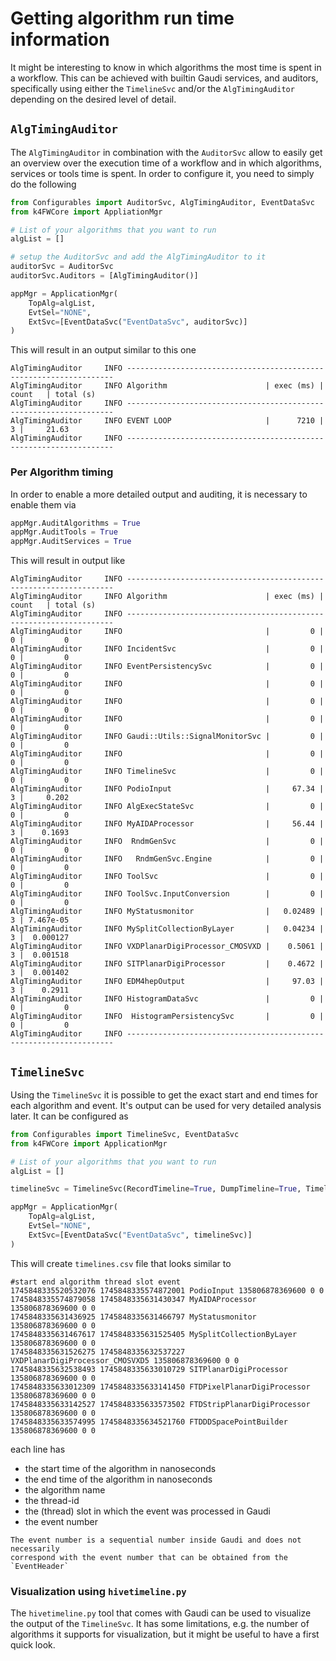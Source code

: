 <!--
Copyright (c) 2014-2024 Key4hep-Project.

This file is part of Key4hep.
See https://key4hep.github.io/key4hep-doc/ for further info.

Licensed under the Apache License, Version 2.0 (the "License");
you may not use this file except in compliance with the License.
You may obtain a copy of the License at

    http://www.apache.org/licenses/LICENSE-2.0

Unless required by applicable law or agreed to in writing, software
distributed under the License is distributed on an "AS IS" BASIS,
WITHOUT WARRANTIES OR CONDITIONS OF ANY KIND, either express or implied.
See the License for the specific language governing permissions and
limitations under the License.
-->

# Getting algorithm run time information

It might be interesting to know in which algorithms the most time is spent in a
workflow. This can be achieved with builtin Gaudi services, and auditors,
specifically using either the `TimelineSvc` and/or the `AlgTimingAuditor`
depending on the desired level of detail.

## `AlgTimingAuditor`

The `AlgTimingAuditor` in combination with the `AuditorSvc` allow to easily get
an overview over the execution time of a workflow and in which algorithms,
services or tools time is spent. In order to configure it, you need to simply do
the following

```python
from Configurables import AuditorSvc, AlgTimingAuditor, EventDataSvc
from k4FWCore import AppliationMgr

# List of your algorithms that you want to run
algList = []

# setup the AuditorSvc and add the AlgTimingAuditor to it
auditorSvc = AuditorSvc
auditorSvc.Auditors = [AlgTimingAuditor()]

appMgr = ApplicationMgr(
    TopAlg=algList,
    EvtSel="NONE",
    ExtSvc=[EventDataSvc("EventDataSvc", auditorSvc)]
)
```

This will result in an output similar to this one
```console
AlgTimingAuditor     INFO -------------------------------------------------------------------
AlgTimingAuditor     INFO Algorithm                      | exec (ms) |   count   | total (s)
AlgTimingAuditor     INFO -------------------------------------------------------------------
AlgTimingAuditor     INFO EVENT LOOP                     |      7210 |         3 |     21.63
AlgTimingAuditor     INFO -------------------------------------------------------------------
```

### Per Algorithm timing
In order to enable a more detailed output and auditing, it is necessary to
enable them via

```python
appMgr.AuditAlgorithms = True
appMgr.AuditTools = True
appMgr.AuditServices = True
```

This will result in output like
```console
AlgTimingAuditor     INFO -------------------------------------------------------------------
AlgTimingAuditor     INFO Algorithm                      | exec (ms) |   count   | total (s)
AlgTimingAuditor     INFO -------------------------------------------------------------------
AlgTimingAuditor     INFO                                |         0 |         0 |         0
AlgTimingAuditor     INFO IncidentSvc                    |         0 |         0 |         0
AlgTimingAuditor     INFO EventPersistencySvc            |         0 |         0 |         0
AlgTimingAuditor     INFO                                |         0 |         0 |         0
AlgTimingAuditor     INFO                                |         0 |         0 |         0
AlgTimingAuditor     INFO                                |         0 |         0 |         0
AlgTimingAuditor     INFO Gaudi::Utils::SignalMonitorSvc |         0 |         0 |         0
AlgTimingAuditor     INFO                                |         0 |         0 |         0
AlgTimingAuditor     INFO TimelineSvc                    |         0 |         0 |         0
AlgTimingAuditor     INFO PodioInput                     |     67.34 |         3 |     0.202
AlgTimingAuditor     INFO AlgExecStateSvc                |         0 |         0 |         0
AlgTimingAuditor     INFO MyAIDAProcessor                |     56.44 |         3 |    0.1693
AlgTimingAuditor     INFO  RndmGenSvc                    |         0 |         0 |         0
AlgTimingAuditor     INFO   RndmGenSvc.Engine            |         0 |         0 |         0
AlgTimingAuditor     INFO ToolSvc                        |         0 |         0 |         0
AlgTimingAuditor     INFO ToolSvc.InputConversion        |         0 |         0 |         0
AlgTimingAuditor     INFO MyStatusmonitor                |   0.02489 |         3 | 7.467e-05
AlgTimingAuditor     INFO MySplitCollectionByLayer       |   0.04234 |         3 |  0.000127
AlgTimingAuditor     INFO VXDPlanarDigiProcessor_CMOSVXD |    0.5061 |         3 |  0.001518
AlgTimingAuditor     INFO SITPlanarDigiProcessor         |    0.4672 |         3 |  0.001402
AlgTimingAuditor     INFO EDM4hepOutput                  |     97.03 |         3 |    0.2911
AlgTimingAuditor     INFO HistogramDataSvc               |         0 |         0 |         0
AlgTimingAuditor     INFO  HistogramPersistencySvc       |         0 |         0 |         0
AlgTimingAuditor     INFO -------------------------------------------------------------------
```

## `TimelineSvc`

Using the `TimelineSvc` it is possible to get the exact start and end times for
each algorithm and event. It's output can be used for very detailed analysis
later. It can be configured as

```python
from Configurables import TimelineSvc, EventDataSvc
from k4FWCore import ApplicationMgr

# List of your algorithms that you want to run
algList = []

timelineSvc = TimelineSvc(RecordTimeline=True, DumpTimeline=True, TimelineFile="timeline.csv")

appMgr = ApplicationMgr(
    TopAlg=algList,
    EvtSel="NONE",
    ExtSvc=[EventDataSvc("EventDataSvc", timelineSvc)]
)
```

This will create `timelines.csv` file that looks similar to
```csv
#start end algorithm thread slot event
1745848335520532076 1745848335574872001 PodioInput 135806878369600 0 0
1745848335574879058 1745848335631430347 MyAIDAProcessor 135806878369600 0 0
1745848335631436925 1745848335631466797 MyStatusmonitor 135806878369600 0 0
1745848335631467617 1745848335631525405 MySplitCollectionByLayer 135806878369600 0 0
1745848335631526275 1745848335632537227 VXDPlanarDigiProcessor_CMOSVXD5 135806878369600 0 0
1745848335632538493 1745848335633010729 SITPlanarDigiProcessor 135806878369600 0 0
1745848335633012309 1745848335633141450 FTDPixelPlanarDigiProcessor 135806878369600 0 0
1745848335633142527 1745848335633573502 FTDStripPlanarDigiProcessor 135806878369600 0 0
1745848335633574995 1745848335634521760 FTDDDSpacePointBuilder 135806878369600 0 0
```

each line has
- the start time of the algorithm in nanoseconds
- the end time of the algorithm in nanoseconds
- the algorithm name
- the thread-id
- the (thread) slot in which the event was processed in Gaudi
- the event number


```{note}
The event number is a sequential number inside Gaudi and does not necessarily
correspond with the event number that can be obtained from the `EventHeader`
```

### Visualization using `hivetimeline.py`

The `hivetimeline.py` tool that comes with Gaudi can be used to visualize the
output of the `TimelineSvc`. It has some limitations, e.g. the number of
algorithms it supports for visualization, but it might be useful to have a first
quick look.

